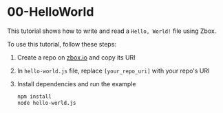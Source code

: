 # 00-HelloWorld

This tutorial shows how to write and read a `Hello, World!` file using Zbox.

To use this tutorial, follow these steps:

1. Create a repo on [zbox.io] and copy its URI

2. In `hello-world.js` file, replace `[your_repo_uri]` with your repo's URI

2. Install dependencies and run the example

   ```sh
   npm install
   node hello-world.js
   ```

[zbox.io]: https://zbox.io

